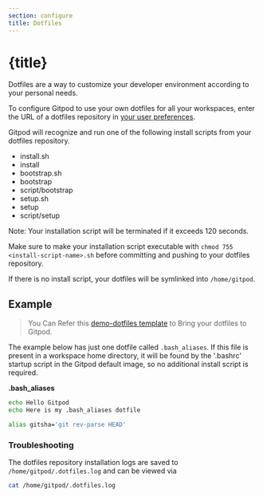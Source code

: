 ```yaml
---
section: configure
title: Dotfiles
---
```


<script context="module">
  export const prerender = true;
</script>

# {title}

Dotfiles are a way to customize your developer environment according to your personal needs.

To configure Gitpod to use your own dotfiles for all your workspaces, enter the URL of a dotfiles repository in [your user preferences](https://gitpod.io/preferences).

Gitpod will recognize and run one of the following install scripts from your dotfiles repository.

- install.sh
- install
- bootstrap.sh
- bootstrap
- script/bootstrap
- setup.sh
- setup
- script/setup

Note: Your installation script will be terminated if it exceeds 120 seconds.

Make sure to make your installation script executable with `chmod 755 <install-script-name>.sh` before committing and pushing to your dotfiles repository.

If there is no install script, your dotfiles will be symlinked into `/home/gitpod`.

## Example

> You Can Refer this [demo-dotfiles template](https://github.com/gitpod-io/demo-dotfiles) to Bring your dotfiles to Gitpod.

The example below has just one dotfile called `.bash_aliases`. If this file is present in a workspace home directory, it will be found by the '.bashrc' startup script in the Gitpod default image, so no additional install script is required.

**.bash_aliases**

```sh
echo Hello Gitpod
echo Here is my .bash_aliases dotfile

alias gitsha='git rev-parse HEAD'
```

### Troubleshooting

The dotfiles repository installation logs are saved to `/home/gitpod/.dotfiles.log` and can be viewed via

```bash
cat /home/gitpod/.dotfiles.log
```
